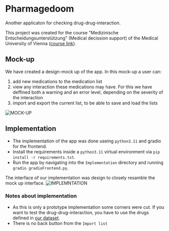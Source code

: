 # Pharmagedoom

Another applicaton for checking drug-drug-interaction.

This project was created for the course "Medizinische Entscheidungsunterstützung" (Medical decission support) of the Medical University of Vienna ([course link](https://campus.meduniwien.ac.at/med.campus/ee/ui/ca2/app/desktop/#/slc.tm.cp/student/courses/355577?$ctx=design=ca;lang=de&$scrollTo=toc_overview)).

## Mock-up
We have created a design-mock up of the app. In this mock-up a user can:
1. add new medications to the medication list
2. view any interaction these medications may have. For this we have deffined both a warning and an error level, depending on the severity of the interaction
3. import and export the current list, to be able to save and load the lists

![MOCK-UP](https://github.com/michalrzak/unnamed_DDI_project/blob/main/Pharmaggedoom_MockUp.png)

## Implementation
- The implementation of the app was done useing `python3.11` and gradio for the frontend. 
- Install the requirements inside a `python3.11` virtual environment via `pip install -r requirements.txt`.
- Run the app by navigating into the `Implementation` directory and running `gradio gradioFrontend.py`.

The interface of our implementation was design to closely resamble the mock up interface.
![IMPLEMNTATION](https://github.com/michalrzak/unnamed_DDI_project/blob/main/Pharmaggedoom_Interface.png)

### Notes about implementation
- As this is only a prototype implementation some corners were cut. If you want to test the drug-drug-interaction, you have to use the drugs defined in [our dataset](https://github.com/michalrzak/unnamed_DDI_project/blob/main/Implementation/DataConversion/trimmed_data.csv). 
- There is no back button from the `Import list`
